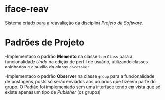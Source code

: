 # iface-reav
Sistema criado para a reavaliação da disciplina *Projeto de Software*.

# Padrões de Projeto
-Implementado o padrão **Memento** na classe `UserClass` para a funcionalidade *Undo* na edição de perfil de usuário, utilizando classes aninhadas e o auxílio da classe `caretaker`

-Implementado o padrão **Observer** na classe `group` para a funcionalidade de postagens, posts só serão enviados aos usuários que fizerem parte do grupo. O Padrão foi implementado sem uma interface tendo em vista que só existe apenas um tipo de *Publisher* (os grupos)
